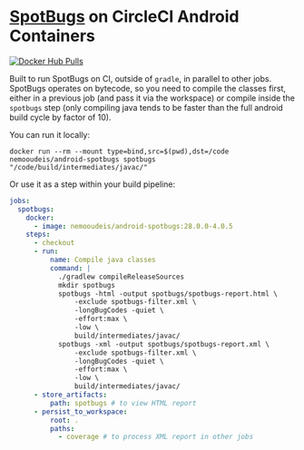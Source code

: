 # [SpotBugs](https://github.com/spotbugs/spotbugs) on CircleCI Android Containers

[![Docker Hub Pulls](https://img.shields.io/docker/pulls/nemooudeis/android-spotbugs.svg)](https://hub.docker.com/r/nemooudeis/android-spotbugs)

Built to run SpotBugs on CI, outside of `gradle`, in parallel to other jobs. SpotBugs operates on bytecode, so you need to compile the classes first, either in a previous job (and pass it via the workspace) or compile inside the `spotbugs` step (only compiling java tends to be faster than the full android build cycle by factor of 10).

You can run it locally:

```shell
docker run --rm --mount type=bind,src=$(pwd),dst=/code nemooudeis/android-spotbugs spotbugs "/code/build/intermediates/javac/"
```

Or use it as a step within your build pipeline:

```yaml
jobs:
  spotbugs:
    docker:
      - image: nemooudeis/android-spotbugs:28.0.0-4.0.5
    steps:
      - checkout
      - run:
          name: Compile java classes
          command: |
            ./gradlew compileReleaseSources
            mkdir spotbugs
            spotbugs -html -output spotbugs/spotbugs-report.html \
                -exclude spotbugs-filter.xml \
                -longBugCodes -quiet \
                -effort:max \
                -low \
                build/intermediates/javac/
            spotbugs -xml -output spotbugs/spotbugs-report.xml \
                -exclude spotbugs-filter.xml \
                -longBugCodes -quiet \
                -effort:max \
                -low \
                build/intermediates/javac/
      - store_artifacts:
          path: spotbugs # to view HTML report
      - persist_to_workspace:
          root: .
          paths:
            - coverage # to process XML report in other jobs
```
